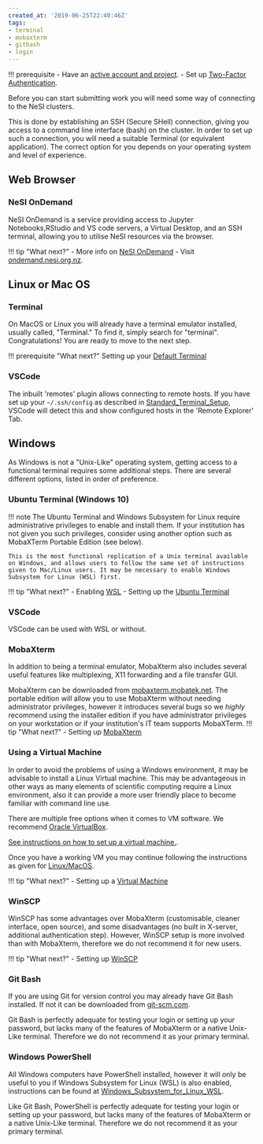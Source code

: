 ```yaml
---
created_at: '2019-06-25T22:40:46Z'
tags:
- terminal
- mobaxterm
- gitbash
- login
---
```


!!! prerequisite
    -  Have an [active account and project](../../Getting_Started/Accounts-Projects_and_Allocations/Creating_a_NeSI_Account_Profile.md).
    -  Set up [Two-Factor Authentication](./First_Time_Login.md).

Before you can start submitting work you will need some way of
connecting to the NeSI clusters.

This is done by establishing an SSH (Secure SHell) connection, giving
you access to a command line interface (bash) on the cluster. In order
to set up such a connection, you will need a suitable Terminal (or
equivalent application). The correct option for you depends on your
operating system and level of experience.

## Web Browser

### NeSI OnDemand

 NeSI OnDemand is a service providing access to Jupyter Notebooks,RStudio and VS code servers, a Virtual Desktop, and an SSH terminal, allowing you to utilise NeSI resources via the browser.

!!! tip "What next?"
    -  More info on 
       [NeSI OnDemand](../../Scientific_Computing/Interactive_computing_with_NeSI_OnDemand/how_to_guide.md)
    -  Visit [ondemand.nesi.org.nz](https://ondemand.nesi.org.nz/).

## Linux or Mac OS

### Terminal

On MacOS or Linux you will already have a terminal emulator
installed, usually called, "Terminal." To find it, simply search for
"terminal".  
Congratulations! You are ready to move to the next step.

!!! prerequisite "What next?"
    Setting up your [Default Terminal](../../Scientific_Computing/Terminal_Setup/Standard_Terminal_Setup.md)

### VSCode

The inbuilt 'remotes' plugin allows connecting to remote hosts.
If you have set up your `~/.ssh/config` as described in [Standard_Terminal_Setup](../../Scientific_Computing/Terminal_Setup/Standard_Terminal_Setup.md),
VSCode will detect this and show configured hosts in the 'Remote Explorer' Tab.

## Windows

As Windows is not a "Unix-Like" operating system, getting access to a
functional terminal requires some additional steps. There are several
different options, listed in order of preference.

### Ubuntu Terminal (Windows 10)

!!! note
    The Ubuntu Terminal and Windows Subsystem for Linux require
    administrative privileges to enable and install them. If your
    institution has not given you such privileges, consider using
    another option such as MobaXTerm Portable Edition (see below).

    This is the most functional replication of a Unix terminal available
    on Windows, and allows users to follow the same set of instructions
    given to Mac/Linux users. It may be necessary to enable Windows
    Subsystem for Linux (WSL) first.

!!! tip "What next?"
    -  Enabling
       [WSL](../../Scientific_Computing/Terminal_Setup/Windows_Subsystem_for_Linux_WSL.md)
    -  Setting up the [Ubuntu Terminal](../../Scientific_Computing/Terminal_Setup/Windows_Subsystem_for_Linux_WSL.md)

### VSCode

VSCode can be used with WSL or without.

### MobaXterm

 In addition to being a terminal emulator, MobaXterm also includes
 several useful features like multiplexing, X11 forwarding and a file
 transfer GUI.

 MobaXterm can be downloaded from
 [mobaxterm.mobatek.net](https://mobaxterm.mobatek.net/download-home-edition.html).
 The portable edition will allow you to use MobaXterm without needing
 administrator privileges, however it introduces several bugs so we
 *highly* recommend using the installer edition if you have
 administrator privileges on your workstation or if your
 institution's IT team supports MobaXTerm.
!!! tip "What next?"
    -  Setting up
       [MobaXterm](../../Scientific_Computing/Terminal_Setup/MobaXterm_Setup_Windows.md)

### Using a Virtual Machine

In order to avoid the problems of using a Windows environment, it
may be advisable to install a Linux Virtual machine. This may be
advantageous in other ways as many elements of scientific computing
require a Linux environment, also it can provide a more user
friendly place to become familiar with command line use.

There are multiple free options when it comes to VM software. We
recommend [Oracle VirtualBox](https://www.virtualbox.org/wiki/Downloads).

[See instructions on how to set up a virtual machine.](https://blog.storagecraft.com/the-dead-simple-guide-to-installing-a-linux-virtual-machine-on-windows/).

Once you have a working VM you may continue following the
instructions as given for [Linux/MacOS](#linux-or-mac-os).

!!! tip "What next?"
    -  Setting up a
    [Virtual Machine](https://blog.storagecraft.com/the-dead-simple-guide-to-installing-a-linux-virtual-machine-on-windows/)

### WinSCP

WinSCP has some advantages over MobaXterm (customisable, cleaner
interface, open source), and some disadvantages (no built in
X-server, additional authentication step). However, WinSCP setup is
more involved than with MobaXterm, therefore we do not recommend it
for new users.

!!! tip "What next?"
    -  Setting up
       [WinSCP](../../Scientific_Computing/Terminal_Setup/WinSCP-PuTTY_Setup_Windows.md)

### Git Bash

If you are using Git for version control you may already have Git
Bash installed. If not it can be downloaded
from [git-scm.com](https://git-scm.com/downloads).

Git Bash is perfectly adequate for testing your login or setting up
your password, but lacks many of the features of MobaXterm or a
native Unix-Like terminal. Therefore we do not recommend it as your
primary terminal.

### Windows PowerShell

All Windows computers have PowerShell installed, however it will
only be useful to you if Windows Subsystem for Linux (WSL) is also
enabled, instructions can be found at
[Windows_Subsystem_for_Linux_WSL](../../Scientific_Computing/Terminal_Setup/Windows_Subsystem_for_Linux_WSL.md).

Like Git Bash, PowerShell is perfectly adequate for testing your
login or setting up your password, but lacks many of the features of
MobaXterm or a native Unix-Like terminal. Therefore we do not
recommend it as your primary terminal.
